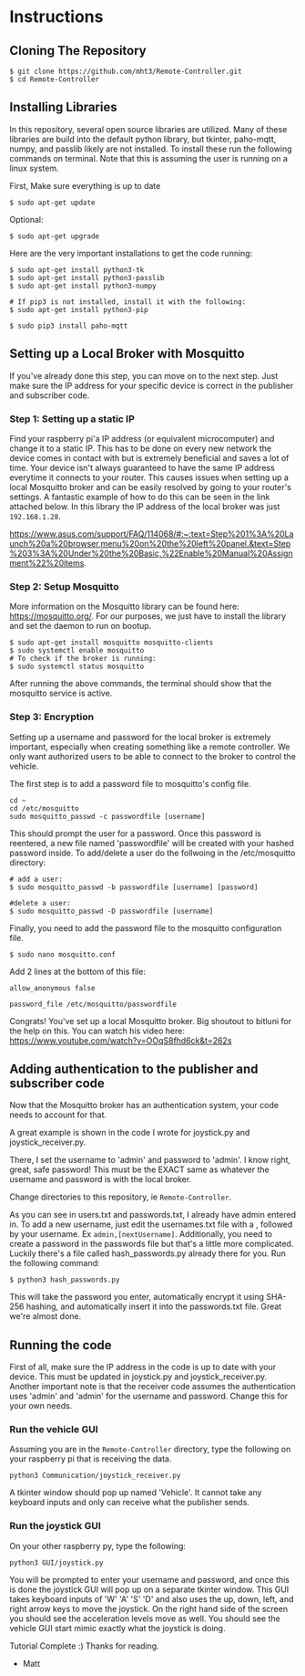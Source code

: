# Instructions

## Cloning The Repository

```
$ git clone https://github.com/mht3/Remote-Controller.git
$ cd Remote-Controller
```

## Installing Libraries

In this repository, several open source libraries are utilized. Many of these libraries are build into the default python library, but tkinter, paho-mqtt, numpy, and passlib likely are not installed. To install these run the following commands on terminal. Note that this is assuming the user is running on a linux system.

First, Make sure everything is up to date

```$ sudo apt-get update```

Optional:

```$ sudo apt-get upgrade```

Here are the very important installations to get the code running:

```
$ sudo apt-get install python3-tk
$ sudo apt-get install python3-passlib
$ sudo apt-get install python3-numpy

# If pip3 is not installed, install it with the following:
$ sudo apt-get install python3-pip

$ sudo pip3 install paho-mqtt
```

## Setting up a Local Broker with Mosquitto
If you've already done this step, you can move on to the next step. Just make sure the IP address for your specific device is correct in the publisher and subscriber code.

### **Step 1**: Setting up a static IP
Find your raspberry pi'a IP address (or equivalent microcomputer) and change it to a static IP. This has to be done on every new network the device comes in contact with but is extremely beneficial and saves a lot of time. Your device isn't always guaranteed to have the same IP address everytime it connects to your router. This causes issues when setting up a local Mosquitto broker and can be easily resolved by going to your router's settings. A fantastic example of how to do this can be seen in the link attached below. In this library the IP address of the local broker was just ```192.168.1.28```.

https://www.asus.com/support/FAQ/114068/#:~:text=Step%201%3A%20Launch%20a%20browser,menu%20on%20the%20left%20panel.&text=Step%203%3A%20Under%20the%20Basic,%22Enable%20Manual%20Assignment%22%20items.

### **Step 2**: Setup Mosquitto

More information on the Mosquitto library can be found here: https://mosquitto.org/. For our purposes, we just have to install the library and set the daemon to run on bootup.

```
$ sudo apt-get install mosquitto mosquitto-clients
$ sudo systemctl enable mosquitto
# To check if the broker is running: 
$ sudo systemctl status mosquitto
```

After running the above commands, the terminal should show that the mosquitto service is active.

### **Step 3**: Encryption
Setting up a username and password for the local broker is extremely important, especially when creating something like a remote controller. We only want authorized users to be able to connect to the broker to control the vehicle.

The first step is to add a password file to mosquitto's config file.

```
cd ~
cd /etc/mosquitto
sudo mosquitto_passwd -c passwordfile [username]
```

This should prompt the user for a password. Once this password is reentered, a new file named 'passwordfile' will be created with your hashed password inside.
To add/delete a user do the follwoing in the /etc/mosquitto directory:

```
# add a user:
$ sudo mosquitto_passwd -b passwordfile [username] [password]

#delete a user:
$ sudo mosquitto_passwd -D passwordfile [username]
```

Finally, you need to add the password file to the mosquitto configuration file.

```
$ sudo nano mosquitto.conf
```
Add 2 lines at the bottom of this file:

```
allow_anonymous false

password_file /etc/mosquitto/passwordfile
```
Congrats! You've set up a local Mosquitto broker. Big shoutout to bitluni for the help on this. You can watch his video here: https://www.youtube.com/watch?v=OOqS8fhd6ck&t=262s

## Adding authentication to the publisher and subscriber code

Now that the Mosquitto broker has an authentication system, your code needs to account for that. 

A great example is shown in the code I wrote for joystick.py and joystick_receiver.py.

There, I set the username to 'admin' and password to 'admin'. I know right, great, safe password! This must be the EXACT same as whatever the username and password is with the local broker.

Change directories to this repository, ie ```Remote-Controller```.

As you can see in users.txt and passwords.txt, I already have admin entered in. To add a new username, just edit the usernames.txt file with a , followed by your username. Ex ```admin,[nextUsername]```. Additionally, you need to create a password in the passwords file but that's a little more complicated. Luckily there's a file called hash_passwords.py already there for you. Run the following command:

```
$ python3 hash_passwords.py
```

This will take the password you enter, automatically encrypt it using SHA-256 hashing, and automatically insert it into the passwords.txt file. Great we're almost done.

## Running the code

First of all, make sure the IP address in the code is up to date with your device. This must be updated in joystick.py and joystick_receiver.py. Another important note is that the receiver code assumes the authentication uses 'admin' and 'admin' for the username and password. Change this for your own needs.

### Run the vehicle GUI

Assuming you are in the `Remote-Controller` directory, type the following on your raspberry pi that is receiving the data.

```
python3 Communication/joystick_receiver.py
```

A tkinter window should pop up named 'Vehicle'. It cannot take any keyboard inputs and only can receive what the publisher sends. 

### Run the joystick GUI

On your other raspberry py, type the following:

```
python3 GUI/joystick.py
```

You will be prompted to enter your username and password, and once this is done the joystick GUI will pop up on a separate tkinter window. This GUI takes keyboard inputs of 'W' 'A' 'S' 'D' and also uses the up, down, left, and right arrow keys to move the joystick. On the right hand side of the screen you should see the acceleration levels move as well. You should see the vehicle GUI start mimic exactly what the joystick is doing.

Tutorial Complete :) Thanks for reading.

- Matt

